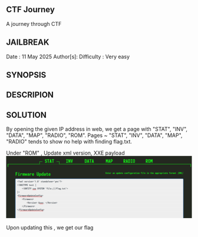 ## CTF Journey ##
A journey through CTF

## JAILBREAK ##

Date : 11 May 2025 
Author[s]:
Difficulty : Very easy 

## SYNOPSIS ##


## DESCRIPION ##


## SOLUTION ##
By opening the given IP address in web, we get a page with "STAT", "INV", "DATA", "MAP", "RADIO", "ROM". 
Pages ~ "STAT", "INV", "DATA", "MAP", "RADIO" tends to show no help with finding flag.txt. 

Under "ROM" , 
Update xml version, XXE payload 
![alt text](image.png)

Upon updating this , we get our flag 
